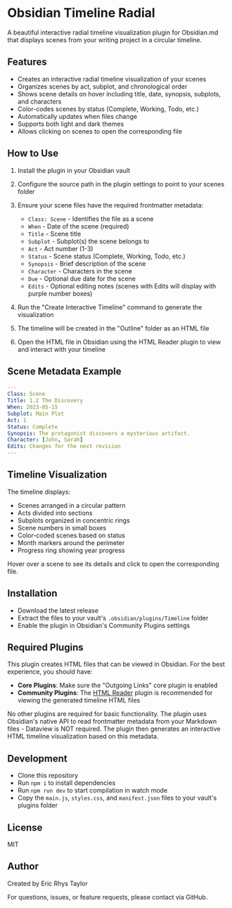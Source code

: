 # Obsidian Timeline Radial

A beautiful interactive radial timeline visualization plugin for Obsidian.md that displays scenes from your writing project in a circular timeline.

## Features

- Creates an interactive radial timeline visualization of your scenes
- Organizes scenes by act, subplot, and chronological order
- Shows scene details on hover including title, date, synopsis, subplots, and characters
- Color-codes scenes by status (Complete, Working, Todo, etc.)
- Automatically updates when files change
- Supports both light and dark themes
- Allows clicking on scenes to open the corresponding file

## How to Use

1. Install the plugin in your Obsidian vault
2. Configure the source path in the plugin settings to point to your scenes folder
3. Ensure your scene files have the required frontmatter metadata:
   - `Class: Scene` - Identifies the file as a scene
   - `When` - Date of the scene (required)
   - `Title` - Scene title
   - `Subplot` - Subplot(s) the scene belongs to
   - `Act` - Act number (1-3)
   - `Status` - Scene status (Complete, Working, Todo, etc.)
   - `Synopsis` - Brief description of the scene
   - `Character` - Characters in the scene
   - `Due` - Optional due date for the scene
   - `Edits` - Optional editing notes (scenes with Edits will display with purple number boxes)

4. Run the "Create Interactive Timeline" command to generate the visualization
5. The timeline will be created in the "Outline" folder as an HTML file
6. Open the HTML file in Obsidian using the HTML Reader plugin to view and interact with your timeline

## Scene Metadata Example

```yaml
---
Class: Scene
Title: 1.2 The Discovery
When: 2023-05-15
Subplot: Main Plot
Act: 1
Status: Complete
Synopsis: The protagonist discovers a mysterious artifact.
Character: [John, Sarah]
Edits: Changes for the next revision
---
```

## Timeline Visualization

The timeline displays:
- Scenes arranged in a circular pattern
- Acts divided into sections
- Subplots organized in concentric rings
- Scene numbers in small boxes
- Color-coded scenes based on status
- Month markers around the perimeter
- Progress ring showing year progress

Hover over a scene to see its details and click to open the corresponding file.

## Installation

- Download the latest release
- Extract the files to your vault's `.obsidian/plugins/Timeline` folder
- Enable the plugin in Obsidian's Community Plugins settings

## Required Plugins

This plugin creates HTML files that can be viewed in Obsidian. For the best experience, you should have:

- **Core Plugins**: Make sure the "Outgoing Links" core plugin is enabled
- **Community Plugins**: The [HTML Reader](https://github.com/nuthrash/obsidian-html-plugin) plugin is recommended for viewing the generated timeline HTML files

No other plugins are required for basic functionality. The plugin uses Obsidian's native API to read frontmatter metadata from your Markdown files - Dataview is NOT required. The plugin then generates an interactive HTML timeline visualization based on this metadata.

## Development

- Clone this repository
- Run `npm i` to install dependencies
- Run `npm run dev` to start compilation in watch mode
- Copy the `main.js`, `styles.css`, and `manifest.json` files to your vault's plugins folder

## License

MIT

## Author

Created by Eric Rhys Taylor

For questions, issues, or feature requests, please contact via GitHub.